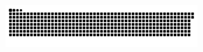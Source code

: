 <picture>
  <source media="(prefers-color-scheme: dark)" srcset="https://raw.githubusercontent.com/MarineHakobyan/MarineHakobyan/74fc3306423599f8b05f59f8e5f8cc4709e385eb/github-contribution-grid-snake-dark.svg" />
  <source media="(prefers-color-scheme: light)" srcset="https://raw.githubusercontent.com/MarineHakobyan/MarineHakobyan/74fc3306423599f8b05f59f8e5f8cc4709e385eb/github-contribution-grid-snake.svg" />
  <img alt="github-snake" src="https://raw.githubusercontent.com/MarineHakobyan/MarineHakobyan/74fc3306423599f8b05f59f8e5f8cc4709e385eb/github-contribution-grid-snake-dark.svg" />
</picture>
